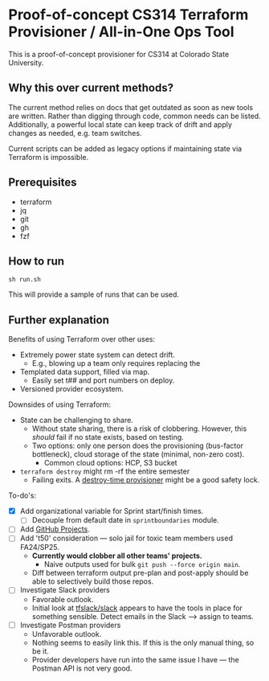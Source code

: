 # Proof-of-concept CS314 Terraform Provisioner / All-in-One Ops Tool

This is a proof-of-concept provisioner for CS314 at Colorado State University.

## Why this over current methods?

The current method relies on docs that get outdated as soon as new tools are written. Rather than digging through code, common needs can be listed. Additionally, a powerful local state can keep track of drift and apply changes as needed, e.g. team switches.

Current scripts can be added as legacy options if maintaining state via Terraform is impossible.

## Prerequisites

- terraform
- jq
- git
- gh
- fzf

## How to run

`sh run.sh`

This will provide a sample of runs that can be used.

## Further explanation

Benefits of using Terraform over other uses:
- Extremely power state system can detect drift.
  - E.g., blowing up a team only requires replacing the
- Templated data support, filled via map.
  - Easily set t## and port numbers on deploy.  
- Versioned provider ecosystem. 

Downsides of using Terraform:
- State can be challenging to share.
  - Without state sharing, there is a risk of clobbering. However, this *should* fail if no state exists, based on testing.  
  - Two options: only one person does the provisioning (bus-factor bottleneck), cloud storage of the state (minimal, non-zero cost).
    - Common cloud options: HCP, S3 bucket
- `terraform destroy` might rm -rf the entire semester
  - Failing exits. A [destroy-time provisioner](https://developer.hashicorp.com/terraform/language/resources/provisioners/syntax#destroy-time-provisioners) might be a good safety lock.  

To-do's:
- [x] Add organizational variable for Sprint start/finish times.
   - [ ] Decouple from default date in `sprintboundaries` module.
- [ ] Add [GitHub Projects](https://registry.terraform.io/providers/integrations/github/latest/docs/resources/repository_project).
- [ ] Add 't50' consideration — solo jail for toxic team members used FA24/SP25.
   - **Currently would clobber all other teams' projects.**
     - Naive outputs used for bulk `git push --force origin main`.
   - Diff between terraform output pre-plan and post-apply should be able to selectively build those repos.
- [ ] Investigate Slack providers
  - Favorable outlook. 
  - Initial look at [tfslack/slack](https://registry.terraform.io/providers/tfstack/slack/latest/docs) appears to have the tools in place for something sensible. Detect emails in the Slack —> assign to teams.
- [ ] Investigate Postman providers
  - Unfavorable outlook.
  - Nothing seems to easily link this. If this is the only manual thing, so be it.
  - Provider developers have run into the same issue I have — the Postman API is not very good.
